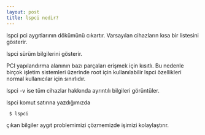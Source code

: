 ```yaml
---
layout: post
title: lspci nedir?
---
```

lspci pci aygıtlarının dökümünü cıkartır.
Varsayılan  cihazların kısa bir listesini gösterir.
 
lspci sürüm bilgilerini gösterir. 
 
PCI yapılandırma alanının bazı parçaları erişmek için kısıtlı.
Bu nedenle birçok işletim sistemleri üzerinde root  için kullanılabilir lspci özellikleri normal kullanıcılar için sınırlıdır.  

lspci -v  ise tüm cihazlar hakkında ayrıntılı bilgileri görüntüler. 


lspci komut satırına yazdığımızda

<code> $ lspci </code> 

çıkan bilgiler  aygıt problemimizi çözmemizde işimizi kolaylaştırır.  
